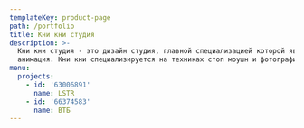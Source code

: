 ```yaml
---
templateKey: product-page
path: /portfolio
title: Кни кни студия
description: >-
  Кни кни студия - это дизайн студия, главной специализацией которой является
  анимация. Кни кни специализируется на техниках стоп моушн и фотографии.
menu:
  projects:
    - id: '63006891'
      name: LSTR
    - id: '66374583'
      name: ВТБ
---
```


